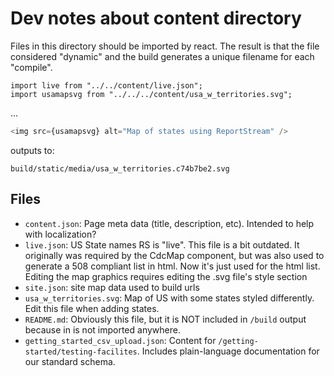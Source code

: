 # Dev notes about content directory

Files in this directory should be imported by react. The result is that the file considered "dynamic" and the build
generates a unique filename for each "compile".

```javacript
import live from "../../content/live.json";
import usamapsvg from "../../../content/usa_w_territories.svg";
```

...

```javascript
<img src={usamapsvg} alt="Map of states using ReportStream" />
```

outputs to:

```text
build/static/media/usa_w_territories.c74b7be2.svg
```

## Files

-   `content.json`: Page meta data (title, description, etc). Intended to help with localization?
-   `live.json`: US State names RS is "live". This file is a bit outdated. It originally was required by the CdcMap
    component, but was also used to generate a 508 compliant list in html. Now it's just used for the html list. Editing
    the map graphics requires editing the .svg file's style section
-   `site.json`: site map data used to build urls
-   `usa_w_territories.svg`: Map of US with some states styled differently. Edit this file when adding states.
-   `README.md`: Obviously this file, but it is NOT included in `/build` output because in is not imported anywhere.
-   `getting_started_csv_upload.json`: Content for `/getting-started/testing-facilites`. Includes plain-language documentation for our standard schema.
